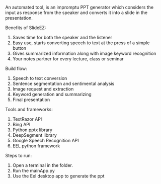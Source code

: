 An automated tool, is an impromptu PPT  generator which considers the input as response from the speaker and converts it into a slide in the presentation.

Benefits of SlideEZ:

1. Saves time for both the speaker and the listener
2. Easy use, starts converting speech to text at the press of a simple button
3. Gives summarized information along with image keyword recognition
4. Your notes partner for every lecture, class or seminar

Build flow:

1. Speech to text conversion
2. Sentence segmentation and sentimental analysis
3. Image request and extraction 
4. Keyword generation and summarizing 
5. Final presentation

Tools and frameworks:

1. TextRazor API 
2. Bing API 
3. Python pptx library
4. DeepSegment library
5. Google Speech Recognition API 
6. EEL python framework 


Steps to run: 

1. Open a terminal in the folder.
2. Run the mainApp.py 
3. Use the Eel desktop app to generate the ppt


